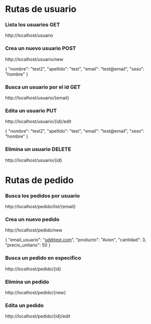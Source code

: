# Rutas de usuario
### Lista los usuarios GET
http://localhost/usuario
### Crea un nuevo usuario POST
http://localhost/usuario/new

{
    "nombre": "test2",
    "apellido": "test",
    "email": "test@email",
    "sexo": "hombre"
}

### Busca un usuario por el id GET
http://localhost/usuario/{email}
### Edita un usuario PUT
http://localhost/usuario/{id}/edit

{
    "nombre": "test2",
    "apellido": "test",
    "email": "test@email",
    "sexo": "hombre"
}

### Elimina un usuario DELETE
http://localhost/usuario/{id}

# Rutas de pedido
### Busca los pedidos por usuario 
http://localhost/pedido/list/{email}
### Crea un nuevo pedido
http://localhost/pedido/new

{
    "email_usuario": "sd@test.com",
    "producto": "Avion",
    "cantidad": 3,
    "precio_unitario": 50
}

### Busca un pedido en especifico
http://localhost/pedido/{id}
### Elimina un pedido
http://localhost/pedido/{new}
### Edita un pedido
http://localhost/pedido/{id}/edit
